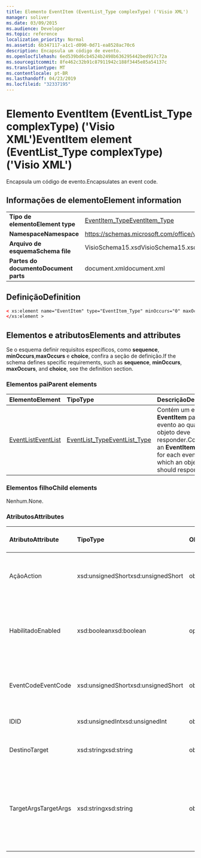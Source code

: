 ```yaml
---
title: Elemento EventItem (EventList_Type complexType) ('Visio XML')
manager: soliver
ms.date: 03/09/2015
ms.audience: Developer
ms.topic: reference
localization_priority: Normal
ms.assetid: 6b347117-a1c1-d090-0d71-ea8528ac70c6
description: Encapsula um código de evento.
ms.openlocfilehash: 6ed539bd6cb4524b2498b636295442bed917c72a
ms.sourcegitcommit: 8fe462c32b91c87911942c188f3445e85a54137c
ms.translationtype: MT
ms.contentlocale: pt-BR
ms.lasthandoff: 04/23/2019
ms.locfileid: "32337195"
---
```

# <a name="eventitem-element-eventlisttype-complextype-visio-xml"></a><span data-ttu-id="cbf58-103">Elemento EventItem (EventList_Type complexType) ('Visio XML')</span><span class="sxs-lookup"><span data-stu-id="cbf58-103">EventItem element (EventList_Type complexType) ('Visio XML')</span></span>

<span data-ttu-id="cbf58-104">Encapsula um código de evento.</span><span class="sxs-lookup"><span data-stu-id="cbf58-104">Encapsulates an event code.</span></span>
  
## <a name="element-information"></a><span data-ttu-id="cbf58-105">Informações de elemento</span><span class="sxs-lookup"><span data-stu-id="cbf58-105">Element information</span></span>

|||
|:-----|:-----|
|<span data-ttu-id="cbf58-106">**Tipo de elemento**</span><span class="sxs-lookup"><span data-stu-id="cbf58-106">**Element type**</span></span> <br/> |[<span data-ttu-id="cbf58-107">EventItem_Type</span><span class="sxs-lookup"><span data-stu-id="cbf58-107">EventItem_Type</span></span>](eventitem_type-complextypevisio-xml.md) <br/> |
|<span data-ttu-id="cbf58-108">**Namespace**</span><span class="sxs-lookup"><span data-stu-id="cbf58-108">**Namespace**</span></span> <br/> |https://schemas.microsoft.com/office/visio/2012/main  <br/> |
|<span data-ttu-id="cbf58-109">**Arquivo de esquema**</span><span class="sxs-lookup"><span data-stu-id="cbf58-109">**Schema file**</span></span> <br/> |<span data-ttu-id="cbf58-110">VisioSchema15.xsd</span><span class="sxs-lookup"><span data-stu-id="cbf58-110">VisioSchema15.xsd</span></span>  <br/> |
|<span data-ttu-id="cbf58-111">**Partes do documento**</span><span class="sxs-lookup"><span data-stu-id="cbf58-111">**Document parts**</span></span> <br/> |<span data-ttu-id="cbf58-112">document.xml</span><span class="sxs-lookup"><span data-stu-id="cbf58-112">document.xml</span></span>  <br/> |
   
## <a name="definition"></a><span data-ttu-id="cbf58-113">Definição</span><span class="sxs-lookup"><span data-stu-id="cbf58-113">Definition</span></span>

```XML
< xs:element name="EventItem" type="EventItem_Type" minOccurs="0" maxOccurs="unbounded" >
</xs:element >
```

## <a name="elements-and-attributes"></a><span data-ttu-id="cbf58-114">Elementos e atributos</span><span class="sxs-lookup"><span data-stu-id="cbf58-114">Elements and attributes</span></span>

<span data-ttu-id="cbf58-115">Se o esquema definir requisitos específicos, como **sequence**, **minOccurs**,**maxOccurs** e **choice**, confira a seção de definição.</span><span class="sxs-lookup"><span data-stu-id="cbf58-115">If the schema defines specific requirements, such as **sequence**, **minOccurs**, **maxOccurs**, and **choice**, see the definition section.</span></span> 
  
### <a name="parent-elements"></a><span data-ttu-id="cbf58-116">Elementos pai</span><span class="sxs-lookup"><span data-stu-id="cbf58-116">Parent elements</span></span>

|<span data-ttu-id="cbf58-117">**Elemento**</span><span class="sxs-lookup"><span data-stu-id="cbf58-117">**Element**</span></span>|<span data-ttu-id="cbf58-118">**Tipo**</span><span class="sxs-lookup"><span data-stu-id="cbf58-118">**Type**</span></span>|<span data-ttu-id="cbf58-119">**Descrição**</span><span class="sxs-lookup"><span data-stu-id="cbf58-119">**Description**</span></span>|
|:-----|:-----|:-----|
|[<span data-ttu-id="cbf58-120">EventList</span><span class="sxs-lookup"><span data-stu-id="cbf58-120">EventList</span></span>](eventlist-element-visiodocument_type-complextypevisio-xml.md) <br/> |[<span data-ttu-id="cbf58-121">EventList_Type</span><span class="sxs-lookup"><span data-stu-id="cbf58-121">EventList_Type</span></span>](eventlist_type-complextypevisio-xml.md) <br/> |<span data-ttu-id="cbf58-122">Contém um elemento **EventItem** para cada evento ao qual um objeto deve responder.</span><span class="sxs-lookup"><span data-stu-id="cbf58-122">Contains an **EventItem** element for each event to which an object should respond.</span></span>  <br/> |
   
### <a name="child-elements"></a><span data-ttu-id="cbf58-123">Elementos filho</span><span class="sxs-lookup"><span data-stu-id="cbf58-123">Child elements</span></span>

<span data-ttu-id="cbf58-124">Nenhum.</span><span class="sxs-lookup"><span data-stu-id="cbf58-124">None.</span></span>
  
### <a name="attributes"></a><span data-ttu-id="cbf58-125">Atributos</span><span class="sxs-lookup"><span data-stu-id="cbf58-125">Attributes</span></span>

|<span data-ttu-id="cbf58-126">**Atributo**</span><span class="sxs-lookup"><span data-stu-id="cbf58-126">**Attribute**</span></span>|<span data-ttu-id="cbf58-127">**Tipo**</span><span class="sxs-lookup"><span data-stu-id="cbf58-127">**Type**</span></span>|<span data-ttu-id="cbf58-128">**Obrigatório**</span><span class="sxs-lookup"><span data-stu-id="cbf58-128">**Required**</span></span>|<span data-ttu-id="cbf58-129">**Descrição**</span><span class="sxs-lookup"><span data-stu-id="cbf58-129">**Description**</span></span>|<span data-ttu-id="cbf58-130">**Valores possíveis**</span><span class="sxs-lookup"><span data-stu-id="cbf58-130">**Possible values**</span></span>|
|:-----|:-----|:-----|:-----|:-----|
|<span data-ttu-id="cbf58-131">Ação</span><span class="sxs-lookup"><span data-stu-id="cbf58-131">Action</span></span>  <br/> |<span data-ttu-id="cbf58-132">xsd:unsignedShort</span><span class="sxs-lookup"><span data-stu-id="cbf58-132">xsd:unsignedShort</span></span>  <br/> |<span data-ttu-id="cbf58-133">obrigatório</span><span class="sxs-lookup"><span data-stu-id="cbf58-133">required</span></span>  <br/> |<span data-ttu-id="cbf58-134">Especifica o código de ação do elemento pai **EventItem**.</span><span class="sxs-lookup"><span data-stu-id="cbf58-134">Specifies the action code of the parent **EventItem** element.</span></span>  <br/> |<span data-ttu-id="cbf58-135">Valores do tipo xsd:unsignedShort.</span><span class="sxs-lookup"><span data-stu-id="cbf58-135">Values of the xsd:unsignedShort type.</span></span>  <br/> |
|<span data-ttu-id="cbf58-136">Habilitado</span><span class="sxs-lookup"><span data-stu-id="cbf58-136">Enabled</span></span>  <br/> |<span data-ttu-id="cbf58-137">xsd:boolean</span><span class="sxs-lookup"><span data-stu-id="cbf58-137">xsd:boolean</span></span>  <br/> |<span data-ttu-id="cbf58-138">opcional</span><span class="sxs-lookup"><span data-stu-id="cbf58-138">optional</span></span>  <br/> |<span data-ttu-id="cbf58-139">Representa um sinalizador que indica se o evento está ativado ou desativado.</span><span class="sxs-lookup"><span data-stu-id="cbf58-139">Represents a flag indicating if the event is enabled or disabled.</span></span>  <br/> |<span data-ttu-id="cbf58-140">Valores do tipo xsd:boolean.</span><span class="sxs-lookup"><span data-stu-id="cbf58-140">Values of the xsd:boolean type.</span></span>  <br/> |
|<span data-ttu-id="cbf58-141">EventCode</span><span class="sxs-lookup"><span data-stu-id="cbf58-141">EventCode</span></span>  <br/> |<span data-ttu-id="cbf58-142">xsd:unsignedShort</span><span class="sxs-lookup"><span data-stu-id="cbf58-142">xsd:unsignedShort</span></span>  <br/> |<span data-ttu-id="cbf58-143">obrigatório</span><span class="sxs-lookup"><span data-stu-id="cbf58-143">required</span></span>  <br/> |<span data-ttu-id="cbf58-144">Um código que indica o evento que aciona o complemento.</span><span class="sxs-lookup"><span data-stu-id="cbf58-144">A code indicating the event that triggers the add-on.</span></span>  <br/> |<span data-ttu-id="cbf58-145">Valores do tipo xsd:unsignedShort.</span><span class="sxs-lookup"><span data-stu-id="cbf58-145">Values of the xsd:unsignedShort type.</span></span>  <br/> |
|<span data-ttu-id="cbf58-146">ID</span><span class="sxs-lookup"><span data-stu-id="cbf58-146">ID</span></span>  <br/> |<span data-ttu-id="cbf58-147">xsd:unsignedInt</span><span class="sxs-lookup"><span data-stu-id="cbf58-147">xsd:unsignedInt</span></span>  <br/> |<span data-ttu-id="cbf58-148">obrigatório</span><span class="sxs-lookup"><span data-stu-id="cbf58-148">required</span></span>  <br/> |<span data-ttu-id="cbf58-149">A ID do evento.</span><span class="sxs-lookup"><span data-stu-id="cbf58-149">The ID of the event.</span></span>  <br/> |<span data-ttu-id="cbf58-150">Valores do tipo xsd:unsignedInt.</span><span class="sxs-lookup"><span data-stu-id="cbf58-150">Values of the xsd:unsignedInt type.</span></span>  <br/> |
|<span data-ttu-id="cbf58-151">Destino</span><span class="sxs-lookup"><span data-stu-id="cbf58-151">Target</span></span>  <br/> |<span data-ttu-id="cbf58-152">xsd:string</span><span class="sxs-lookup"><span data-stu-id="cbf58-152">xsd:string</span></span>  <br/> |<span data-ttu-id="cbf58-153">obrigatório</span><span class="sxs-lookup"><span data-stu-id="cbf58-153">required</span></span>  <br/> |<span data-ttu-id="cbf58-154">Especifica o destino de um evento.</span><span class="sxs-lookup"><span data-stu-id="cbf58-154">Specifies the target of an event.</span></span>  <br/> |<span data-ttu-id="cbf58-155">Valores do tipo xsd:string.</span><span class="sxs-lookup"><span data-stu-id="cbf58-155">Values of the xsd:string type.</span></span>  <br/> |
|<span data-ttu-id="cbf58-156">TargetArgs</span><span class="sxs-lookup"><span data-stu-id="cbf58-156">TargetArgs</span></span>  <br/> |<span data-ttu-id="cbf58-157">xsd:string</span><span class="sxs-lookup"><span data-stu-id="cbf58-157">xsd:string</span></span>  <br/> |<span data-ttu-id="cbf58-158">obrigatório</span><span class="sxs-lookup"><span data-stu-id="cbf58-158">required</span></span>  <br/> |<span data-ttu-id="cbf58-159">Especifica uma cadeia de caracteres que contém os argumentos a serem enviados para o destino de um evento.</span><span class="sxs-lookup"><span data-stu-id="cbf58-159">Specifies a string containing arguments to be sent to the target of an event.</span></span>  <br/> |<span data-ttu-id="cbf58-160">Valores do tipo xsd:string.</span><span class="sxs-lookup"><span data-stu-id="cbf58-160">Values of the xsd:string type.</span></span>  <br/> |
   


